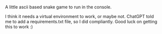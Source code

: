 A little ascii based snake game to run in the console.

I think it needs a virtual environment to work, or maybe not. 
ChatGPT told me to add a requirements.txt file, so I did compliantly.
Good luck on getting this to work :)
